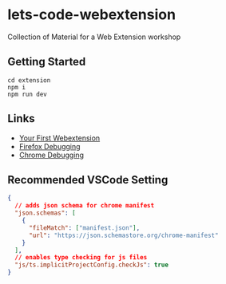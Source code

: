# lets-code-webextension

Collection of Material for a Web Extension workshop

## Getting Started

```shell
cd extension
npm i
npm run dev
```

## Links

- [Your First Webextension](https://developer.mozilla.org/en-US/docs/Mozilla/Add-ons/WebExtensions/Your_first_WebExtension)
- [Firefox Debugging](https://extensionworkshop.com/documentation/develop/debugging/)
- [Chrome Debugging](https://developer.chrome.com/docs/extensions/mv3/tut_debugging/)

## Recommended VSCode Setting

```json
{
  // adds json schema for chrome manifest
  "json.schemas": [
    {
      "fileMatch": ["manifest.json"],
      "url": "https://json.schemastore.org/chrome-manifest"
    }
  ],
  // enables type checking for js files
  "js/ts.implicitProjectConfig.checkJs": true
}
```
